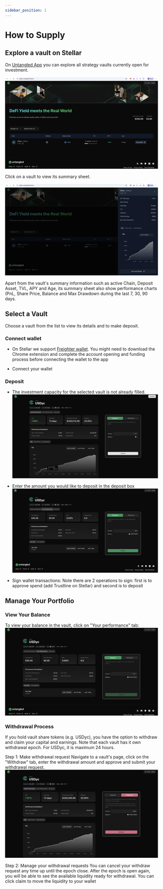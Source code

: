 ```yaml
---
sidebar_position: 1
---
```


# How to Supply
## Explore a vault on Stellar

On [Untangled App](https://stellar.untangled.finance) you can explore all strategy vaults currently open for investment.

![Vault](../../credio/img/Stellar-Vault-list.png)

Click on a vault to view its summary sheet.

![Vault Summary Sheet](../../credio/img/Stellar-Vault-Summary-Sheet.png)

Apart from the vault's summary information such as active Chain, Deposit Asset, TVL, APY and Age, its summary sheet also show performance charts (PnL, Share Price, Balance and Max Drawdown during the last 7, 30, 90 days.

## Select a Vault

Choose a vault from the list to view its details and to make deposit.

### Connect wallet

- On Stellar we support [Freighter wallet](https://chromewebstore.google.com/detail/freighter/bcacfldlkkdogcmkkibnjlakofdplcbk?hl=en). You might need to download the Chrome extension and complete the account opening and funding process before connecting the wallet to the app

- Connect your wallet

### Deposit 
- The investment capacity for the selected vault is not already filled.
![Connect Wallet](../../credio/img/Stellar-Vault-Connect-Wallet.png)

- Enter the amount you would like to deposit in the deposit box
  ![Connect Wallet](../../credio/img/Stellar-Vault-Deposit.png)

- Sign wallet transactions: Note there are 2 operations to sign: first is to approve spend (add Trustline on Stellar) and second is to deposit  

## Manage Your Portfolio

### View Your Balance
To view your balance in the vault, click on "Your performance" tab:
![Your Performance](../../credio/img/Stellar-Vault-Your-Performance.png)

### Withdrawal Process
If you hold vault share tokens (e.g. USDyc), you have the option to withdraw and claim your capital and earnings. Note that each vault has it own withdrawal epoch. For USDyc, it is maximum 24 hours.

Step 1: Make withdrawal request
Navigate to a vault's page, click on the "Withdraw" tab, enter the withdrawal amount and approve and submit your withdrawal request.
![Withdraw](../../credio/img/Stellar-Vault-Withdraw.png)

Step 2: Manage your withdrawal requests
You can cancel your withdraw request any time up until the epoch close. After the epoch is open again, you will be able to see the available liquidity ready for withdrawal. You can click claim to move the liquidity to your wallet
